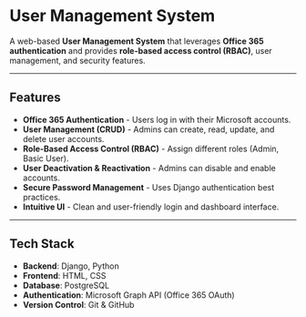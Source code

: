# User Management System

A web-based **User Management System** that leverages **Office 365 authentication** and provides **role-based access control (RBAC)**, user management, and security features.

---

## Features
- **Office 365 Authentication** - Users log in with their Microsoft accounts.  
- **User Management (CRUD)** - Admins can create, read, update, and delete user accounts.  
- **Role-Based Access Control (RBAC)** - Assign different roles (Admin, Basic User).  
- **User Deactivation & Reactivation** - Admins can disable and enable accounts.  
- **Secure Password Management** - Uses Django authentication best practices.  
- **Intuitive UI** - Clean and user-friendly login and dashboard interface.  

---

## Tech Stack
- **Backend**: Django, Python  
- **Frontend**: HTML, CSS  
- **Database**: PostgreSQL  
- **Authentication**: Microsoft Graph API (Office 365 OAuth)  
- **Version Control**: Git & GitHub  
